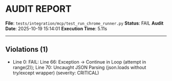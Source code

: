 # AUDIT REPORT

**File**: `tests/integration/mcp/test_run_chrome_runner.py`
**Status**: FAIL
**Audit Date**: 2025-10-19 15:14:01
**Execution Time**: 5.11s

---

## Violations (1)

- Line 0: FAIL: Line 66: Exception → Continue in Loop (attempt in range(2)); Line 70: Uncaught JSON Parsing (json.loads without try/except wrapper)
 (severity: CRITICAL)
